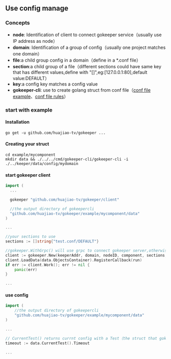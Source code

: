 ## Use config manage

### Concepts

- **node**: Identification of client to connect gokeeper service（usually use IP address as node）
- **domain**: Identification of a group of config（usually one project matches one domain）
- **file**:a child group config in a domain（define in a *.conf file）
- **section**:a child group of a file（different sections could have same key that has different values,define with "[]",eg:[127.0.0.1:80],default value:DEFAULT）
- **key**:a config key matches a config value
- **gokeeper-cli**: use to create golang struct from conf file（[conf file example](../example/keeper/data/config/mydomain/test.conf)、[conf file rules](conf_file_rules.md)）

### start with example

#### Installation

```shell
go get -u github.com/huajiao-tv/gokeeper ...
```

#### Creating your struct

```shell
cd example/mycomponent
mkdir data && ./../../cmd/gokeeper-cli/gokeeper-cli -i ./../keeper/data/config/mydomain
```

#### start gokeeper client

```go
import (
  ...

  gokeeper "github.com/huajiao-tv/gokeeper/client"

  //the output directory of gokeepercli
  "github.com/huajiao-tv/gokeeper/example/mycomponent/data" 
)

...

//your sections to use
sections := []string{"test.conf/DEFAULT"}  

//gokeeper.WithGrpc() will use grpc to connect gokeeper server,otherwise use gorpc
client := gokeeper.New(keeperAddr, domain, nodeID, component, sections, nil, gokeeper.WithGrpc())
client.LoadData(data.ObjectsContainer).RegisterCallback(run)
if err := client.Work(); err != nil {
	panic(err)
}

...
```

#### use config

```go
import (
	//the output directory of gokeepercli
	"github.com/huajiao-tv/gokeeper/example/mycomponent/data" 
)

...

// CurrentTest() returns currnt config with a Test（the struct that gokeeper-cli create）
timeout := data.CurrentTest().Timeout

...
```